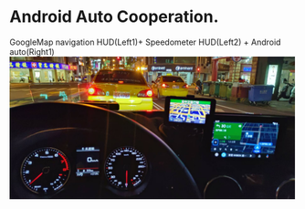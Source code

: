 # Android Auto Cooperation.

GoogleMap navigation HUD(Left1)+ Speedometer HUD(Left2) + Android auto(Right1)<br>
<img src="../pics/163633.jpg" alt="Two Garmin HUD application + Android Auto" width="500"/>
